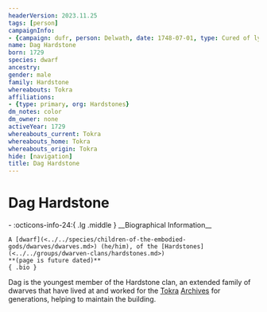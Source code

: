 ```yaml
---
headerVersion: 2023.11.25
tags: [person]
campaignInfo:
- {campaign: dufr, person: Delwath, date: 1748-07-01, type: Cured of lycanthropy}
name: Dag Hardstone
born: 1729
species: dwarf
ancestry:
gender: male
family: Hardstone
whereabouts: Tokra
affiliations:
- {type: primary, org: Hardstones}
dm_notes: color
dm_owner: none
activeYear: 1729
whereabouts_current: Tokra
whereabouts_home: Tokra
whereabouts_origin: Tokra
hide: [navigation]
title: Dag Hardstone
---
```

# Dag Hardstone
<div class="grid cards ext-narrow-margin ext-one-column" markdown>
- :octicons-info-24:{ .lg .middle } __Biographical Information__

    A [dwarf](<../../species/children-of-the-embodied-gods/dwarves/dwarves.md>) (he/him), of the [Hardstones](<../../groups/dwarven-clans/hardstones.md>)  
    **(page is future dated)**  
    { .bio }

</div>



Dag is the youngest member of the Hardstone clan, an extended family of dwarves that have lived at and worked for the [Tokra](<../../gazetteer/greater-dunmar/realms/dunmar/central-dunmar/tokra/tokra.md>) [Archives](<../../gazetteer/greater-dunmar/realms/dunmar/central-dunmar/tokra/archives.md>) for generations, helping to maintain the building. 

